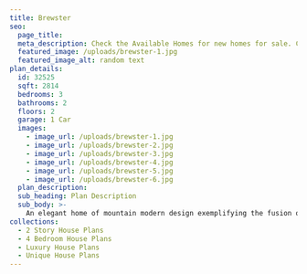 ```yaml
---
title: Brewster
seo:
  page_title:
  meta_description: Check the Available Homes for new homes for sale. Constructed with quality craftmanship and materials in Green Bay, Wisconsin.
  featured_image: /uploads/brewster-1.jpg
  featured_image_alt: random text
plan_details:
  id: 32525
  sqft: 2814
  bedrooms: 3
  bathrooms: 2
  floors: 2
  garage: 1 Car
  images:
    - image_url: /uploads/brewster-1.jpg
    - image_url: /uploads/brewster-2.jpg
    - image_url: /uploads/brewster-3.jpg
    - image_url: /uploads/brewster-4.jpg
    - image_url: /uploads/brewster-5.jpg
    - image_url: /uploads/brewster-6.jpg
  plan_description:
  sub_heading: Plan Description
  sub_body: >-
    An elegant home of mountain modern design exemplifying the fusion of the clean crisp linear look of a very modern design into a mountainous environment. Soaring expanse of glass and natural reclaimed wood allows the homeowner the open living environment sought after by most of today's homebuyers. Additionally, many very private spaces are incorporated within the design for the separation of lifestyles for each person of the family's individual requirements. There is even a safe room incorporated in the home for the safety of the family. Simply stated, an amazing statement of the homeowners lifestyle and status statement.
collections:
  - 2 Story House Plans
  - 4 Bedroom House Plans
  - Luxury House Plans
  - Unique House Plans
---
```

